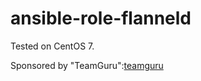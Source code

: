 
# ansible-role-flanneld

Tested on CentOS 7. 

Sponsored by "TeamGuru":[teamguru]

[teamguru]: https://teamguru.com
